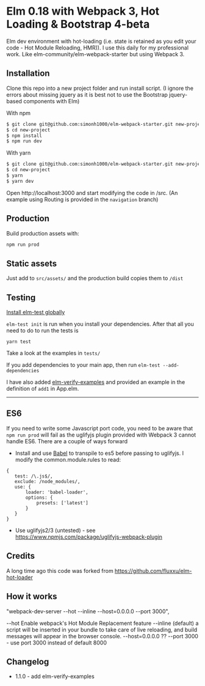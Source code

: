 # Elm 0.18 with Webpack 3, Hot Loading & Bootstrap 4-beta

Elm dev environment with hot-loading (i.e. state is retained as you edit your code - Hot Module Reloading, HMR)). I use this daily for my professional work. Like elm-community/elm-webpack-starter but using Webpack 3.

## Installation

Clone this repo into a new project folder and run install script.
(I ignore the errors about missing jquery as it is best not to use the Bootstrap jquery-based components with Elm)

With npm

```sh
$ git clone git@github.com:simonh1000/elm-webpack-starter.git new-project
$ cd new-project
$ npm install
$ npm run dev
```

With yarn
```sh
$ git clone git@github.com:simonh1000/elm-webpack-starter.git new-project
$ cd new-project
$ yarn
$ yarn dev
 ```

Open http://localhost:3000 and start modifying the code in /src.
(An example using Routing is provided in the `navigation` branch)

## Production

Build production assets with:

```sh
npm run prod
```

## Static assets

Just add to `src/assets/` and the production build copies them to `/dist`

## Testing

[Install elm-test globally](https://github.com/elm-community/elm-test#running-tests-locally)

`elm-test init` is run when you install your dependencies. After that all you need to do to run the tests is

```
yarn test
```

Take a look at the examples in `tests/`

If you add dependencies to your main app, then run `elm-test --add-dependencies`

I have also added [elm-verify-examples](https://github.com/stoeffel/elm-verify-examples) and provided an example in the definition of `add1` in App.elm.

<hr />

## ES6

If you need to write some Javascript port code, you need to be aware that `npm run prod` will fail as the uglifyjs plugin provided with Webpack 3 cannot handle ES6. There are a couple of ways forward

- Install and use [Babel](https://babeljs.io/) to transpile to es5 before passing to uglifyjs. I modify the common.module.rules to read:
```
{
   test: /\.js$/,
   exclude: /node_modules/,
   use: {
       loader: 'babel-loader',
       options: {
           presets: ['latest']
       }
   }
}
```

- Use uglifyjs2/3 (untested) - see https://www.npmjs.com/package/uglifyjs-webpack-plugin

## Credits

A long time ago this code was forked from https://github.com/fluxxu/elm-hot-loader

## How it works

"webpack-dev-server --hot --inline --host=0.0.0.0 --port 3000",

--hot Enable webpack's Hot Module Replacement feature
--inline (default) a script will be inserted in your bundle to take care of live reloading, and build messages will appear in the browser console.
--host=0.0.0.0 ??
--port 3000 - use port 3000 instead of default 8000

## Changelog

 - 1.1.0 - add elm-verify-examples
 
